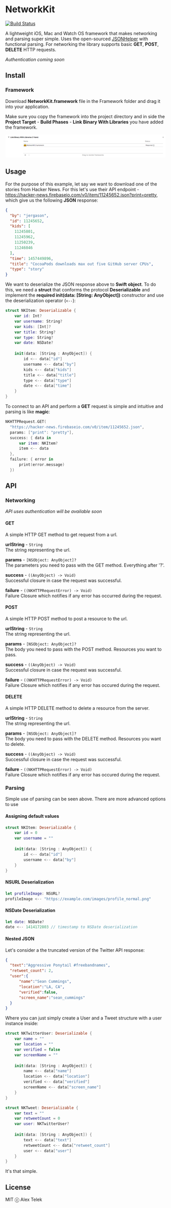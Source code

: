 # NetworkKit

[![Build Status](https://travis-ci.org/imex94/NetworkKit.svg?branch=master)](https://travis-ci.org/imex94/NetworkKit)

A lightweight iOS, Mac and Watch OS framework that makes networking and parsing super simple. Uses the open-sourced [JSONHelper](https://github.com/isair/JSONHelper) with functional parsing. For networking the library supports basic **GET**, **POST**, **DELETE** HTTP requests.

_Authentication coming soon_

## Install

### Framework

Download **NetworkKit.framework** file in the Framework folder and drag it into your application.

Make sure you copy the framework into the project directory and in side the **Project Target** - **Build Phases** - **Link Binary With Libraries** you have added the framework.

![Import Framework](https://github.com/imex94/NetworkKit/blob/master/images/import.png "Import Framework")

## Usage

For the purpose of this example, let say we want to download one of the stories from Hacker News. For this let's use their API endpoint - https://hacker-news.firebaseio.com/v0/item/11245652.json?print=pretty, which give us the following **JSON** response:

```json
{
  "by": "jergason",
  "id": 11245652,
  "kids": [
    11245801,
    11245962,
    11250239,
    11246046
  ],
  "time": 1457449896,
  "title": "CocoaPods downloads max out five GitHub server CPUs",
  "type": "story"
}
```
We want to deserialize the JSON response above to **Swift object**. To do this, we need a **struct** that conforms the protocol **Deserializable** and implement the **required init(data: [String: AnyObject])** constructor and use the deserialization operator (`<--`):

```swift
struct NKItem: Deserializable {
    var id: Int?
    var username: String?
    var kids: [Int]?
    var title: String?
    var type: String?
    var date: NSDate?

    init(data: [String : AnyObject]) {
        id <-- data["id"]
        username <-- data["by"]
        kids <-- data["kids"]
        title <-- data["title"]
        type <-- data["type"]
        date <-- data["time"]
    }
}
```

To connect to an API and perform a **GET** request is simple and intuitive and parsing is like **magic**:

```swift
NKHTTPRequest.GET(
  "https://hacker-news.firebaseio.com/v0/item/11245652.json",                
  params: ["print": "pretty"],
  success: { data in
      var item: NKItem?
      item <-- data                                        
  },
  failure: { error in
      print(error.message)
  })
```

## API

### Networking

_API uses authentication will be available soon_

#### GET
A simple HTTP GET method to get request from a url.

**urlString** - `String` <br />
The string representing the url. <br />

**params** - `[NSObject: AnyObject]?` <br />
The parameters you need to pass with the GET method. Everything after '?'. <br />

**success** - `((AnyObject) -> Void)` <br />
Successful closure in case the request was successful. <br />

**failure** -  `((NKHTTPRequestError) -> Void)` <br />
Failure Closure which notifies if any error has occurred during the request. <br />

#### POST
A simple HTTP POST method to post a resource to the url.

**urlString** - `String` <br />
The string representing the url.

**params** - `[NSObject: AnyObject]?` <br />
The body you need to pass with the POST method. Resources you want to pass. <br />

**success** - `((AnyObject) -> Void)` <br />
Successful closure in case the request was successful. <br />

**failure** -  `((NKHTTPRequestError) -> Void)` <br />
Failure Closure which notifies if any error has occured during the request. <br />

#### DELETE
A simple HTTP DELETE method to delete a resource from the server.

**urlString** - `String` <br />
The string representing the url. <br />

**params** - `[NSObject: AnyObject]?` <br />
The body you need to pass with the DELETE method. Resources you want to delete. <br />

**success** - `((AnyObject) -> Void)` <br />
Successful closure in case the request was successful. <br />

**failure** -  `((NKHTTPRequestError) -> Void)` <br />
Failure Closure which notifies if any error has occured during the request. <br />

### Parsing

Simple use of parsing can be seen above. There are more advanced options to use

#### Assigning default values

```swift
struct NKItem: Deserializable {
    var id = 0
    var username = ""

    init(data: [String : AnyObject]) {
        id <-- data["id"]
        username <-- data["by"]
    }
}
```

#### NSURL Deserialization

```swift
let profileImage: NSURL?
profileImage <-- "https://example.com/images/profile_normal.png"
```

#### NSDate Deserialization

```swift
let date: NSDate?
date <-- 1414172803 // timestamp to NSDate deserialization
```

#### Nested JSON

Let's consider a the truncated version of the Twitter API response:

```json
{
  "text":"Aggressive Ponytail #freebandnames",
  "retweet_count": 2,
  "user":{  
      "name":"Sean Cummings",
      "location":"LA, CA",
      "verified":false,
      "screen_name":"sean_cummings"
  }
}
```

Where you can just simply create a User and a Tweet structure with a user instance inside:

```swift
struct NKTwitterUser: Deserializable {
    var name = ""
    var location = ""
    var verified = false
    var screenName = ""

    init(data: [String : AnyObject]) {
        name <-- data["name"]
        location <-- data["location"]
        verified <-- data["verified"]
        screenName <-- data["screen_name"]
    }
}
```

```swift
struct NKTweet: Deserializable {
    var text = ""
    var retweetCount = 0
    var user: NKTwitterUser?

    init(data: [String : AnyObject]) {
        text <-- data["text"]
        retweetCount <-- data["retweet_count"]
        user <-- data["user"]
    }
}
```

It's that simple.

## License

MIT ⓒ Alex Telek
